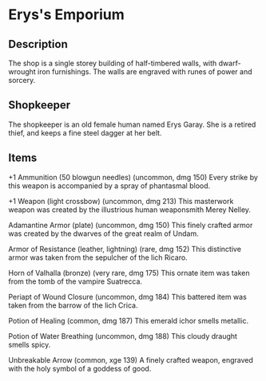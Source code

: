 # Erys's Emporium

## Description	
The shop is a single storey building of half-timbered walls, with dwarf-wrought iron furnishings. The walls are engraved with runes of power and sorcery.

## Shopkeeper	
The shopkeeper is an old female human named Erys Garay. She is a retired thief, and keeps a fine steel dagger at her belt.

## Items	
+1 Ammunition (50 blowgun needles) (uncommon, dmg 150)
Every strike by this weapon is accompanied by a spray of phantasmal blood.

+1 Weapon (light crossbow) (uncommon, dmg 213)
This masterwork weapon was created by the illustrious human weaponsmith Merey Nelley.

Adamantine Armor (plate) (uncommon, dmg 150)
This finely crafted armor was created by the dwarves of the great realm of Undam.

Armor of Resistance (leather, lightning) (rare, dmg 152)
This distinctive armor was taken from the sepulcher of the lich Ricaro.

Horn of Valhalla (bronze) (very rare, dmg 175)
This ornate item was taken from the tomb of the vampire Suatrecca.

Periapt of Wound Closure (uncommon, dmg 184)
This battered item was taken from the barrow of the lich Crica.

Potion of Healing (common, dmg 187)
This emerald ichor smells metallic.

Potion of Water Breathing (uncommon, dmg 188)
This cloudy draught smells spicy.

Unbreakable Arrow (common, xge 139)
A finely crafted weapon, engraved with the holy symbol of a goddess of good.